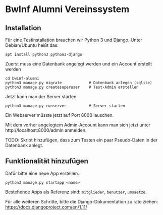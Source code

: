 # BwInf Alumni Vereinssystem



## Installation

Für eine Testinstallation brauchen wir Python 3 und Django. Unter
Debian/Ubuntu heißt das:

    apt install python3 python3-django

Zuerst muss eine Datenbank angelegt werden und ein Account erstellt
werden

    cd bwinf-alumni
    python3 manage.py migrate            # Datenbank anlegen (sqlite)
    python3 manage.py createsuperuser    # Test-Admin erstellen 
    
Jetzt kann man der Server starten
    
    python3 manage.py runserver          # Server starten
    
Ein Webserver müsste jetzt auf Port 8000 lauschen.

Mit dem vorher angelegtem Admin-Account kann man sich jetzt unter
http://localhost:8000/admin anmelden.

TODO: Skript hinzufügen, dass zum Testen ein paar Pseudo-Daten in der
Datenbank anlegt.

## Funktionalität hinzufügen

Dafür bitte eine neue App erstellen.

    python3 manage.py startapp <name>
    
Bestehende Apps als Referenz sind: `mitglieder`, `benutzer`, `umsaetze`.
    
Für alle weiteren Schritte, bitte die Django-Dokumentation zu rate
ziehen: https://docs.djangoproject.com/en/1.11/
